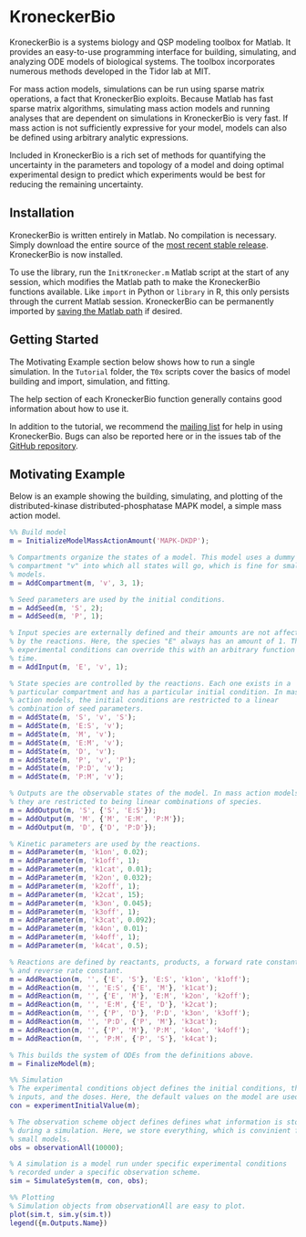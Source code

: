 KroneckerBio
============

KroneckerBio is a systems biology and QSP modeling toolbox for Matlab. It provides an easy-to-use programming interface for building, simulating, and analyzing ODE models of biological systems. The toolbox incorporates numerous methods developed in the Tidor lab at MIT.

For mass action models, simulations can be run using sparse matrix operations, a fact that KroneckerBio exploits. Because Matlab has fast sparse matrix algorithms, simulating mass action models and running analyses that are dependent on simulations in KroneckerBio is very fast. If mass action is not sufficiently expressive for your model, models can also be defined using arbitrary analytic expressions.

Included in KroneckerBio is a rich set of methods for quantifying the uncertainty in the parameters and topology of a model and doing optimal experimental design to predict which experiments would be best for reducing the remaining uncertainty.

Installation
------------

KroneckerBio is written entirely in Matlab. No compilation is necessary. Simply download the entire source of the [most recent stable release](https://github.com/kroneckerbio/kroneckerbio/releases). KroneckerBio is now installed.

To use the library, run the `InitKronecker.m` Matlab script at the start of any session, which modifies the Matlab path to make the KroneckerBio functions available. Like `import` in Python or `library` in R, this only persists through the current Matlab session. KroneckerBio can be permanently imported by [saving the Matlab path](https://www.mathworks.com/help/matlab/ref/savepath.html) if desired.

Getting Started
---------------

The Motivating Example section below shows how to run a single simulation. In the `Tutorial` folder, the `T0x` scripts cover the basics of model building and import, simulation, and fitting.

The help section of each KroneckerBio function generally contains good information about how to use it.

In addition to the tutorial, we recommend the [mailing list](https://groups.google.com/forum/#!forum/kroneckerbio-users) for help in using KroneckerBio. Bugs can also be reported here or in the issues tab of the [GitHub repository](https://github.com/kroneckerbio/kroneckerbio).

Motivating Example
------------------

Below is an example showing the building, simulating, and plotting of the distributed-kinase distributed-phosphatase MAPK model, a simple mass action model.

```matlab
%% Build model
m = InitializeModelMassActionAmount('MAPK-DKDP');

% Compartments organize the states of a model. This model uses a dummy
% compartment "v" into which all states will go, which is fine for small
% models.
m = AddCompartment(m, 'v', 3, 1);

% Seed parameters are used by the initial conditions.
m = AddSeed(m, 'S', 2);
m = AddSeed(m, 'P', 1);

% Input species are externally defined and their amounts are not affected 
% by the reactions. Here, the species "E" always has an amount of 1. The
% experimental conditions can override this with an arbitrary function of
% time.
m = AddInput(m, 'E', 'v', 1);

% State species are controlled by the reactions. Each one exists in a
% particular compartment and has a particular initial condition. In mass
% action models, the initial conditions are restricted to a linear
% combination of seed parameters.
m = AddState(m, 'S', 'v', 'S');
m = AddState(m, 'E:S', 'v');
m = AddState(m, 'M', 'v');
m = AddState(m, 'E:M', 'v');
m = AddState(m, 'D', 'v');
m = AddState(m, 'P', 'v', 'P');
m = AddState(m, 'P:D', 'v');
m = AddState(m, 'P:M', 'v');

% Outputs are the observable states of the model. In mass action models,
% they are restricted to being linear combinations of species.
m = AddOutput(m, 'S', {'S', 'E:S'});
m = AddOutput(m, 'M', {'M', 'E:M', 'P:M'});
m = AddOutput(m, 'D', {'D', 'P:D'});

% Kinetic parameters are used by the reactions.
m = AddParameter(m, 'k1on', 0.02);
m = AddParameter(m, 'k1off', 1);
m = AddParameter(m, 'k1cat', 0.01);
m = AddParameter(m, 'k2on', 0.032);
m = AddParameter(m, 'k2off', 1);
m = AddParameter(m, 'k2cat', 15);
m = AddParameter(m, 'k3on', 0.045);
m = AddParameter(m, 'k3off', 1);
m = AddParameter(m, 'k3cat', 0.092);
m = AddParameter(m, 'k4on', 0.01);
m = AddParameter(m, 'k4off', 1);
m = AddParameter(m, 'k4cat', 0.5);

% Reactions are defined by reactants, products, a forward rate constant,
% and reverse rate constant.
m = AddReaction(m, '', {'E', 'S'}, 'E:S', 'k1on', 'k1off');
m = AddReaction(m, '', 'E:S', {'E', 'M'}, 'k1cat');
m = AddReaction(m, '', {'E', 'M'}, 'E:M', 'k2on', 'k2off');
m = AddReaction(m, '', 'E:M', {'E', 'D'}, 'k2cat');
m = AddReaction(m, '', {'P', 'D'}, 'P:D', 'k3on', 'k3off');
m = AddReaction(m, '', 'P:D', {'P', 'M'}, 'k3cat');
m = AddReaction(m, '', {'P', 'M'}, 'P:M', 'k4on', 'k4off');
m = AddReaction(m, '', 'P:M', {'P', 'S'}, 'k4cat');

% This builds the system of ODEs from the definitions above.
m = FinalizeModel(m);

%% Simulation
% The experimental conditions object defines the initial conditions, the
% inputs, and the doses. Here, the default values on the model are used.
con = experimentInitialValue(m);

% The observation scheme object defines defines what information is stored
% during a simulation. Here, we store everything, which is convinient for
% small models.
obs = observationAll(10000);

% A simulation is a model run under specific experimental conditions
% recorded under a specific observation scheme.
sim = SimulateSystem(m, con, obs);

%% Plotting
% Simulation objects from observationAll are easy to plot.
plot(sim.t, sim.y(sim.t))
legend({m.Outputs.Name})
```